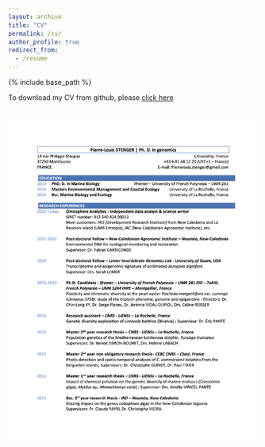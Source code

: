 ```yaml
---
layout: archive
title: "CV"
permalink: /cv/
author_profile: true
redirect_from:
  - /resume
---
```


{% include base_path %}

To download my CV from github, please [click here](https://github.com/PLStenger/plstenger.github.io/blob/master/files/CV_Stenger_Pierre_Louis.pdf)


<br/><img src='/images/CV_Stenger_Pierre_Louis_01.png'>
